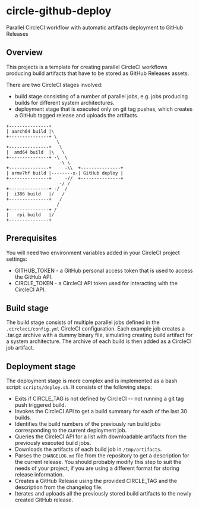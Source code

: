 # circle-github-deploy
Parallel CircleCI workflow with automatic artifacts deployment to GitHub Releases

Overview
--------

This projects is a template for creating parallel CircleCI workflows producing build artifacts that have to be stored as  GitHub Releases assets.

There are two CircleCI stages involved:
  * build stage consisting of a number of parallel jobs, e.g. jobs producing builds for different system architectures.
  * deployment stage that is executed only on git tag pushes, which creates a GitHub tagged release and uploads the artifacts.

```
+---------------+
| aarch64 build |\
+---------------+ \
                   \
+---------------+   \
|  amd64 build  |\   \
+---------------+ -\  \
                    -\ \
+---------------+     -\\  +---------------+
| armv7hf build |--------x-| GitHub deploy |
+---------------+     -//  +---------------+
                    -/ /
+---------------+ -/  /
|  i386 build   |/   /
+---------------+   /
                   /
+---------------+ /
|   rpi build   |/
+---------------+
```

Prerequisites
-------------

You will need two environment variables added in your CircleCI project settings:
  * GITHUB_TOKEN - a GitHub personal access token that is used to access the GitHub API.
  * CIRCLE_TOKEN - a CircleCI API token used for interacting with the CircleCI API.

Build stage
-----------

The build stage consists of multiple parallel jobs defined in the `.circleci/config.yml` CircleCI configuration. Each example job creates a .tar.gz archive with a dummy binary file, simulating creating build artifact for a system architecture. The archive of each build is then added as a CircleCI job artifact.

Deployment stage
----------------

The deployment stage is more complex and is implemented as a bash script: `scripts/deploy.sh`. It consists of the following steps:
  * Exits if CIRCLE_TAG is not defined by CircleCI -- not running a git tag push triggered build.
  * Invokes the CircleCI API to get a build summary for each of the last 30 builds.
  * Identifies the build numbers of the previously run build jobs corresponding to the current deployment job.
  * Queries the CircleCI API for a list with downloadable artifacts from the previously executed build jobs.
  * Downloads the artifacts of each build job in `/tmp/artifacts`.
  * Parses the `CHANGELOG.md` file from the repository to get a description for the current release. You should probably modify this step to suit the needs of your project, if you are using a different format for storing release information.
  * Creates a GitHub Release using the provided CIRCLE_TAG and the description from the changelog file.
  * Iterates and uploads all the previously stored build artifacts to the newly created GitHub release.
